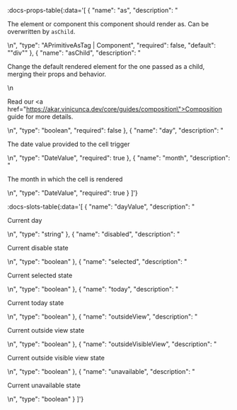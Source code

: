 <!-- This file was automatic generated. Do not edit it manually -->

:docs-props-table{:data='[
  {
    "name": "as",
    "description": "<p>The element or component this component should render as. Can be overwritten by <code>asChild</code>.</p>\n",
    "type": "APrimitiveAsTag | Component",
    "required": false,
    "default": "\"div\""
  },
  {
    "name": "asChild",
    "description": "<p>Change the default rendered element for the one passed as a child, merging their props and behavior.</p>\n<p>Read our <a href=\"https://akar.vinicunca.dev/core/guides/composition\">Composition</a> guide for more details.</p>\n",
    "type": "boolean",
    "required": false
  },
  {
    "name": "day",
    "description": "<p>The date value provided to the cell trigger</p>\n",
    "type": "DateValue",
    "required": true
  },
  {
    "name": "month",
    "description": "<p>The month in which the cell is rendered</p>\n",
    "type": "DateValue",
    "required": true
  }
]'} 

:docs-slots-table{:data='[
  {
    "name": "dayValue",
    "description": "<p>Current day</p>\n",
    "type": "string"
  },
  {
    "name": "disabled",
    "description": "<p>Current disable state</p>\n",
    "type": "boolean"
  },
  {
    "name": "selected",
    "description": "<p>Current selected state</p>\n",
    "type": "boolean"
  },
  {
    "name": "today",
    "description": "<p>Current today state</p>\n",
    "type": "boolean"
  },
  {
    "name": "outsideView",
    "description": "<p>Current outside view state</p>\n",
    "type": "boolean"
  },
  {
    "name": "outsideVisibleView",
    "description": "<p>Current outside visible view state</p>\n",
    "type": "boolean"
  },
  {
    "name": "unavailable",
    "description": "<p>Current unavailable state</p>\n",
    "type": "boolean"
  }
]'} 
